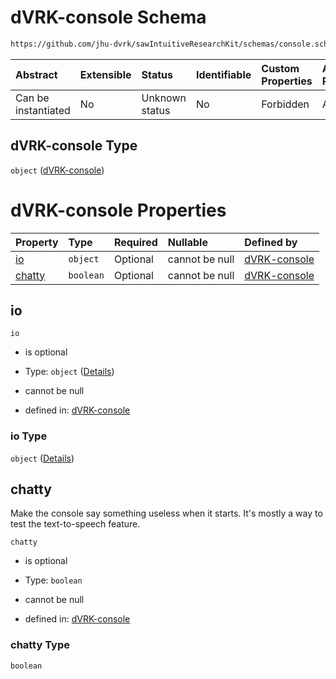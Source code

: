 # dVRK-console Schema

```txt
https://github.com/jhu-dvrk/sawIntuitiveResearchKit/schemas/console.schema.json
```



| Abstract            | Extensible | Status         | Identifiable | Custom Properties | Additional Properties | Access Restrictions | Defined In                                                        |
| :------------------ | :--------- | :------------- | :----------- | :---------------- | :-------------------- | :------------------ | :---------------------------------------------------------------- |
| Can be instantiated | No         | Unknown status | No           | Forbidden         | Allowed               | none                | [console.schema.json](console.schema.json "open original schema") |

## dVRK-console Type

`object` ([dVRK-console](console.md))

# dVRK-console Properties

| Property          | Type      | Required | Nullable       | Defined by                                                                                                                                        |
| :---------------- | :-------- | :------- | :------------- | :------------------------------------------------------------------------------------------------------------------------------------------------ |
| [io](#io)         | `object`  | Optional | cannot be null | [dVRK-console](console-properties-io.md "https://github.com/jhu-dvrk/sawIntuitiveResearchKit/schemas/console.schema.json#/properties/io")         |
| [chatty](#chatty) | `boolean` | Optional | cannot be null | [dVRK-console](console-properties-chatty.md "https://github.com/jhu-dvrk/sawIntuitiveResearchKit/schemas/console.schema.json#/properties/chatty") |

## io



`io`

*   is optional

*   Type: `object` ([Details](console-properties-io.md))

*   cannot be null

*   defined in: [dVRK-console](console-properties-io.md "https://github.com/jhu-dvrk/sawIntuitiveResearchKit/schemas/console.schema.json#/properties/io")

### io Type

`object` ([Details](console-properties-io.md))

## chatty

Make the console say something useless when it starts.  It's mostly a way to test the text-to-speech feature.

`chatty`

*   is optional

*   Type: `boolean`

*   cannot be null

*   defined in: [dVRK-console](console-properties-chatty.md "https://github.com/jhu-dvrk/sawIntuitiveResearchKit/schemas/console.schema.json#/properties/chatty")

### chatty Type

`boolean`
